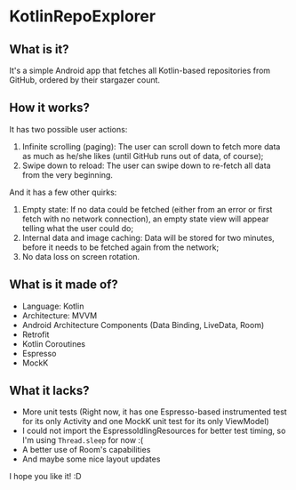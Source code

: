 # KotlinRepoExplorer

## What is it?

It's a simple Android app that fetches all Kotlin-based repositories from GitHub, ordered by their stargazer count.

## How it works?

It has two possible user actions:
1)  Infinite scrolling (paging): The user can scroll down to fetch more data as much as he/she likes (until GitHub runs out of data, of course);
2)  Swipe down to reload: The user can swipe down to re-fetch all data from the very beginning.

And it has a few other quirks:
1)  Empty state: If no data could be fetched (either from an error or first fetch with no network connection), an empty state view will appear telling what the user could do;
2)  Internal data and image caching: Data will be stored for two minutes, before it needs to be fetched again from the network;
3)  No data loss on screen rotation.

## What is it made of?
 - Language: Kotlin
 - Architecture: MVVM
 - Android Architecture Components (Data Binding, LiveData, Room)
 - Retrofit
 - Kotlin Coroutines
 - Espresso
 - MockK
 
## What it lacks?
 - More unit tests (Right now, it has one Espresso-based instrumented test for its only Activity and one MockK unit test for its only ViewModel)
 - I could not import the EspressoIdlingResources for better test timing, so I'm using `Thread.sleep` for now :(
 - A better use of Room's capabilities
 - And maybe some nice layout updates
 
I hope you like it! :D
